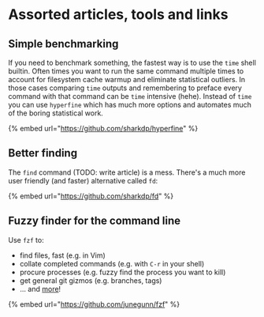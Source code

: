 # Assorted articles, tools and links

## Simple benchmarking

If you need to benchmark something, the fastest way is to use the `time` shell builtin. Often times you want to run the same command multiple times to account for filesystem cache warmup and eliminate statistical outliers. In those cases comparing `time` outputs and remembering to preface every command with that command can be `time` intensive \(hehe\). Instead of `time` you can use `hyperfine` which has much more options and automates much of the boring statistical work.

{% embed url="https://github.com/sharkdp/hyperfine" %}

## Better finding

The `find` command \(TODO: write article\) is a mess. There's a much more user friendly \(and faster\) alternative called `fd`:

{% embed url="https://github.com/sharkdp/fd" %}

## Fuzzy finder for the command line

Use `fzf` to:

* find files, fast \(e.g. in Vim\)
* collate completed commands \(e.g. with `C-r` in your shell\)
* procure processes \(e.g. fuzzy find the process you want to kill\)
* get general git gizmos \(e.g. branches, tags\)
* ... and [more](https://github.com/junegunn/fzf/wiki/examples)!

{% embed url="https://github.com/junegunn/fzf" %}



